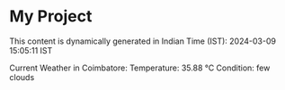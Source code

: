 # My Project

This content is dynamically generated in Indian Time (IST): 2024-03-09 15:05:11 IST


Current Weather in Coimbatore:
Temperature: 35.88 °C
Condition: few clouds
